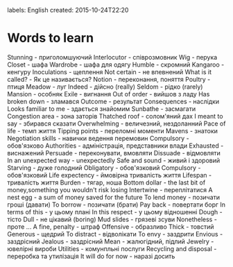 labels: English
created: 2015-10-24T22:20

# Words to learn

Stunning - приголомшуючий
Interlocutor - співрозмовник
Wig - перука
Closet - шафа
Wardrobe - шафа для одягу
Humble - скромний
Kangaroo - кенгуру
Inoculations - щеплення
Not certain - не впевнений
What is it called? - Як це називається?
Notion - переконання, поняття
Poultry - птиця
Meadow - луг
Indeed - дійсно (really)
Seldom - рідко (rarely)
Mansion - особняк
Exile - вигнання
Out of order - вийшов з ладу
Has broken down - зламався
Outcome - результат
Consequences - наслідки
Looks familiar to me - здається знайомим
Sunbathe - засмагати
Congestion area - зона заторів
Thatched roof - солом'яний дах
I meant to say - збирався сказати
Overwhelming - величезний, нездоланний
Pace of life - темп життя
Tipping points - переломні моменти
Mavens - знатоки
Negotiation skills - навички ведення перемовин
Compulsory - обов'язково
Authorities - адміністрація, представники влади
Exhausted - виснажений
Persuade - переконувати, вмовляти
Dissuade - відмовляти
In an unexpected way - unexpectedly
Safe and sound - живий і здоровий
Starving - дуже голодний
Obligatory - обов'язковий
Compulsory - обов'язковий
Life expectency - ймовірна тривалість життя
Lifespan - тривалість життя
Burden - тягар, ноша
Bottom dollar - the last bit of money,something you wouldn't risk losing
Intertwine - переплітатися
A nest egg - a sum of money saved for the future
To lend money - позичати гроші (давати)
To borrow - позичати (брати)
Pay back - повертати борг
In terms of this - у цьому плані
In this respect - у цьому відношенні
Dough - тісто
Dull - не цікавий (boring)
Mud slides - грязеві зсуви
Nonetheless - проте ...
A fine, penalty - штраф
Offensive - образливо
Thick - товстий
Generous - щедрий
To distract - відволікати
To envy - заздрити
Envious - заздрісний
Jealous - заздрісний
Mean - жалюгідний, підлий
Jewelry - ювелірні вироби
Utilities - комунпльні послуги
Recycling and disposal - переробка та утилізація
It will do for now - наразі досить
